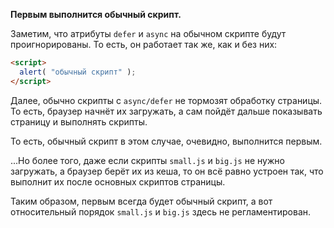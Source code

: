 **Первым выполнится обычный скрипт.**

Заметим, что атрибуты `defer` и `async` на обычном скрипте будут проигнорированы. То есть, он работает так же, как и без них:

```html
<script>
  alert( "обычный скрипт" );
</script>
```

Далее, обычно скрипты с `async/defer` не тормозят обработку страницы. То есть, браузер начнёт их загружать, а сам пойдёт дальше показывать страницу и выполнять скрипты.

То есть, обычный скрипт в этом случае, очевидно, выполнится первым.

...Но более того, даже если скрипты `small.js` и `big.js` не нужно загружать, а браузер берёт их из кеша, то он всё равно устроен так, что выполнит их после основных скриптов страницы.

Таким образом, первым всегда будет обычный скрипт, а вот относительный порядок `small.js` и `big.js` здесь не регламентирован.
